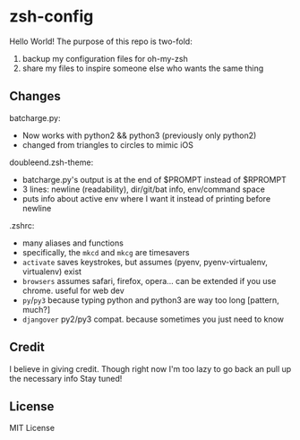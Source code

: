 # zsh-config

Hello World! The purpose of this repo is two-fold:
1. backup my configuration files for oh-my-zsh
1. share my files to inspire someone else who wants the same thing

## Changes
batcharge.py:
- Now works with python2 && python3 (previously only python2)
- changed from triangles to circles to mimic iOS

doubleend.zsh-theme:
- batcharge.py's output is at the end of $PROMPT instead of $RPROMPT
- 3 lines: newline (readability), dir/git/bat info, env/command space
- puts info about active env where I want it instead of printing before newline

.zshrc:
- many aliases and functions
- specifically, the `mkcd` and `mkcg` are timesavers
- `activate` saves keystrokes, but assumes (pyenv, pyenv-virtualenv, virtualenv) exist
- `browsers` assumes safari, firefox, opera... can be extended if you use chrome. useful for web dev
- `py`/`py3` because typing python and python3 are way too long [pattern, much?]
- `djangover` py2/py3 compat. because sometimes you just need to know


## Credit
I believe in giving credit.
Though right now I'm too lazy to go back an pull up the necessary info
Stay tuned!

## License
MIT License
<!-- Copyright (c) 2015 Marvin T.

Permission is hereby granted, free of charge, to any person obtaining a
copy of this software and associated documentation files (the "Software"),
to deal in the Software without restriction, including without limitation
the rights to use, copy, modify, merge, publish, distribute, sublicense,
and/or sell copies of the Software, and to permit persons to whom the
Software is furnished to do so, subject to the following conditions:

The above copyright notice and this permission notice shall be included in
all copies or substantial portions of the Software.

THE SOFTWARE IS PROVIDED "AS IS", WITHOUT WARRANTY OF ANY KIND, EXPRESS OR
IMPLIED, INCLUDING BUT NOT LIMITED TO THE WARRANTIES OF MERCHANTABILITY,
FITNESS FOR A PARTICULAR PURPOSE AND NONINFRINGEMENT. IN NO EVENT SHALL THE
AUTHORS OR COPYRIGHT HOLDERS BE LIABLE FOR ANY CLAIM, DAMAGES OR OTHER
LIABILITY, WHETHER IN AN ACTION OF CONTRACT, TORT OR OTHERWISE, ARISING
FROM, OUT OF OR IN CONNECTION WITH THE SOFTWARE OR THE USE OR OTHER
DEALINGS IN THE SOFTWARE.
 -->
